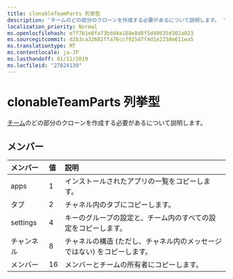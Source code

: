 ```yaml
---
title: clonableTeamParts 列挙型
description: 'チームのどの部分のクローンを作成する必要があるについて説明します。 '
localization_priority: Normal
ms.openlocfilehash: e7f7b1e8fa73bdd4a188e8d8f5d40635d302a023
ms.sourcegitcommit: d2b3ca32602ffa76cc7925d7f4d1e2258e611ea5
ms.translationtype: MT
ms.contentlocale: ja-JP
ms.lasthandoff: 01/11/2019
ms.locfileid: "27824130"
---
```

# <a name="clonableteamparts-enum-type"></a>clonableTeamParts 列挙型



[チーム](../resources/team.md)のどの部分のクローンを作成する必要があるについて説明します。 

## <a name="members"></a>メンバー

| メンバー | 値| 説明 |
|:---------------|:--------|:----------|
|apps|1|インストールされたアプリの一覧をコピーします。|
|タブ|2|チャネル内のタブにコピーします。|
|settings|4|キーのグループの設定と、チーム内のすべての設定をコピーします。|
|チャンネル|8|チャネルの構造 (ただし、チャネル内のメッセージではない) をコピーします。|
|メンバー|16|メンバーとチームの所有者にコピーします。|
